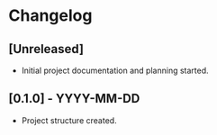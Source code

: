 
# Changelog

## [Unreleased]
- Initial project documentation and planning started.

## [0.1.0] - YYYY-MM-DD
- Project structure created.

